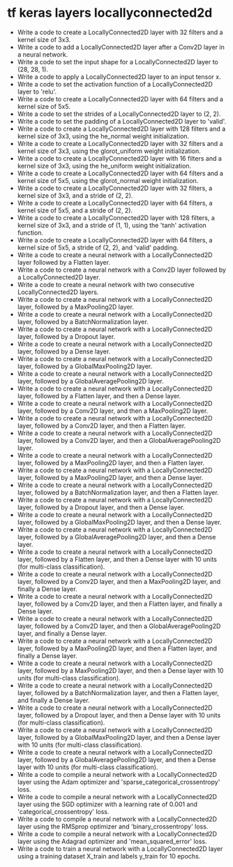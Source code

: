 # tf keras layers locallyconnected2d

- Write a code to create a LocallyConnected2D layer with 32 filters and a kernel size of 3x3.
- Write a code to add a LocallyConnected2D layer after a Conv2D layer in a neural network.
- Write a code to set the input shape for a LocallyConnected2D layer to (28, 28, 1).
- Write a code to apply a LocallyConnected2D layer to an input tensor x.
- Write a code to set the activation function of a LocallyConnected2D layer to 'relu'.
- Write a code to create a LocallyConnected2D layer with 64 filters and a kernel size of 5x5.
- Write a code to set the strides of a LocallyConnected2D layer to (2, 2).
- Write a code to set the padding of a LocallyConnected2D layer to 'valid'.
- Write a code to create a LocallyConnected2D layer with 128 filters and a kernel size of 3x3, using the he_normal weight initialization.
- Write a code to create a LocallyConnected2D layer with 32 filters and a kernel size of 3x3, using the glorot_uniform weight initialization.
- Write a code to create a LocallyConnected2D layer with 16 filters and a kernel size of 3x3, using the he_uniform weight initialization.
- Write a code to create a LocallyConnected2D layer with 64 filters and a kernel size of 5x5, using the glorot_normal weight initialization.
- Write a code to create a LocallyConnected2D layer with 32 filters, a kernel size of 3x3, and a stride of (2, 2).
- Write a code to create a LocallyConnected2D layer with 64 filters, a kernel size of 5x5, and a stride of (2, 2).
- Write a code to create a LocallyConnected2D layer with 128 filters, a kernel size of 3x3, and a stride of (1, 1), using the 'tanh' activation function.
- Write a code to create a LocallyConnected2D layer with 64 filters, a kernel size of 5x5, a stride of (2, 2), and 'valid' padding.
- Write a code to create a neural network with a LocallyConnected2D layer followed by a Flatten layer.
- Write a code to create a neural network with a Conv2D layer followed by a LocallyConnected2D layer.
- Write a code to create a neural network with two consecutive LocallyConnected2D layers.
- Write a code to create a neural network with a LocallyConnected2D layer, followed by a MaxPooling2D layer.
- Write a code to create a neural network with a LocallyConnected2D layer, followed by a BatchNormalization layer.
- Write a code to create a neural network with a LocallyConnected2D layer, followed by a Dropout layer.
- Write a code to create a neural network with a LocallyConnected2D layer, followed by a Dense layer.
- Write a code to create a neural network with a LocallyConnected2D layer, followed by a GlobalMaxPooling2D layer.
- Write a code to create a neural network with a LocallyConnected2D layer, followed by a GlobalAveragePooling2D layer.
- Write a code to create a neural network with a LocallyConnected2D layer, followed by a Flatten layer, and then a Dense layer.
- Write a code to create a neural network with a LocallyConnected2D layer, followed by a Conv2D layer, and then a MaxPooling2D layer.
- Write a code to create a neural network with a LocallyConnected2D layer, followed by a Conv2D layer, and then a Flatten layer.
- Write a code to create a neural network with a LocallyConnected2D layer, followed by a Conv2D layer, and then a GlobalAveragePooling2D layer.
- Write a code to create a neural network with a LocallyConnected2D layer, followed by a MaxPooling2D layer, and then a Flatten layer.
- Write a code to create a neural network with a LocallyConnected2D layer, followed by a MaxPooling2D layer, and then a Dense layer.
- Write a code to create a neural network with a LocallyConnected2D layer, followed by a BatchNormalization layer, and then a Flatten layer.
- Write a code to create a neural network with a LocallyConnected2D layer, followed by a Dropout layer, and then a Dense layer.
- Write a code to create a neural network with a LocallyConnected2D layer, followed by a GlobalMaxPooling2D layer, and then a Dense layer.
- Write a code to create a neural network with a LocallyConnected2D layer, followed by a GlobalAveragePooling2D layer, and then a Dense layer.
- Write a code to create a neural network with a LocallyConnected2D layer, followed by a Flatten layer, and then a Dense layer with 10 units (for multi-class classification).
- Write a code to create a neural network with a LocallyConnected2D layer, followed by a Conv2D layer, and then a MaxPooling2D layer, and finally a Dense layer.
- Write a code to create a neural network with a LocallyConnected2D layer, followed by a Conv2D layer, and then a Flatten layer, and finally a Dense layer.
- Write a code to create a neural network with a LocallyConnected2D layer, followed by a Conv2D layer, and then a GlobalAveragePooling2D layer, and finally a Dense layer.
- Write a code to create a neural network with a LocallyConnected2D layer, followed by a MaxPooling2D layer, and then a Flatten layer, and finally a Dense layer.
- Write a code to create a neural network with a LocallyConnected2D layer, followed by a MaxPooling2D layer, and then a Dense layer with 10 units (for multi-class classification).
- Write a code to create a neural network with a LocallyConnected2D layer, followed by a BatchNormalization layer, and then a Flatten layer, and finally a Dense layer.
- Write a code to create a neural network with a LocallyConnected2D layer, followed by a Dropout layer, and then a Dense layer with 10 units (for multi-class classification).
- Write a code to create a neural network with a LocallyConnected2D layer, followed by a GlobalMaxPooling2D layer, and then a Dense layer with 10 units (for multi-class classification).
- Write a code to create a neural network with a LocallyConnected2D layer, followed by a GlobalAveragePooling2D layer, and then a Dense layer with 10 units (for multi-class classification).
- Write a code to compile a neural network with a LocallyConnected2D layer using the Adam optimizer and 'sparse_categorical_crossentropy' loss.
- Write a code to compile a neural network with a LocallyConnected2D layer using the SGD optimizer with a learning rate of 0.001 and 'categorical_crossentropy' loss.
- Write a code to compile a neural network with a LocallyConnected2D layer using the RMSprop optimizer and 'binary_crossentropy' loss.
- Write a code to compile a neural network with a LocallyConnected2D layer using the Adagrad optimizer and 'mean_squared_error' loss.
- Write a code to train a neural network with a LocallyConnected2D layer using a training dataset X_train and labels y_train for 10 epochs.